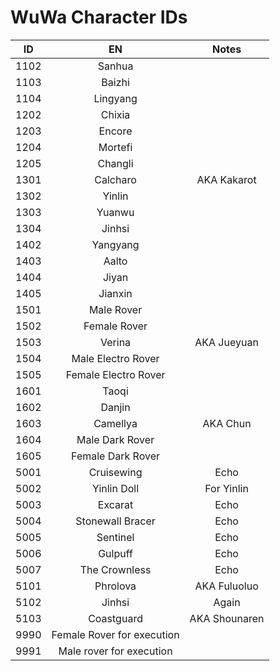 # WuWa Character IDs

|  ID  | EN | Notes |
| :--: | :--: | :--: |
| 1102 | Sanhua | |
| 1103 | Baizhi | |
| 1104 | Lingyang | |
| 1202 | Chixia | |
| 1203 | Encore | |
| 1204 | Mortefi | |
| 1205 | Changli | |
| 1301 | Calcharo | AKA Kakarot |
| 1302 | Yinlin | |
| 1303 | Yuanwu | |
| 1304 | Jinhsi | |
| 1402 | Yangyang | |
| 1403 | Aalto | |
| 1404 | Jiyan | |
| 1405 | Jianxin | |
| 1501 | Male Rover | |
| 1502 | Female Rover | |
| 1503 | Verina | AKA Jueyuan |
| 1504 | Male Electro Rover | |
| 1505 | Female Electro Rover | |
| 1601 | Taoqi | |
| 1602 | Danjin | |
| 1603 | Camellya | AKA Chun |
| 1604 | Male Dark Rover |  |
| 1605 | Female Dark Rover |  |
| 5001 | Cruisewing | Echo |
| 5002 | Yinlin Doll | For Yinlin |
| 5003 | Excarat | Echo |
| 5004 | Stonewall Bracer | Echo |
| 5005 | Sentinel | Echo |
| 5006 | Gulpuff | Echo |
| 5007 | The Crownless | Echo |
| 5101 | Phrolova | AKA Fuluoluo |
| 5102 | Jinhsi | Again |
| 5103 | Coastguard | AKA Shounaren |
| 9990 | Female Rover for execution |
| 9991 | Male rover for execution |
